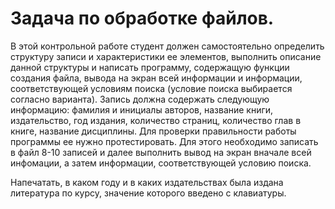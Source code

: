 # Задача по обработке файлов.
 В этой контрольной работе студент должен самостоятельно определить структуру записи и характеристики ее элементов, выполнить описание данной структуры и написать программу, содержащую функции создания файла, 
 вывода 
 на экран всей информации и информации, соответствующей условиям поиска (условие поиска выбирается согласно варианта).
 Запись должна содержать следующую информацию: фамилия и инициалы авторов, название книги, издательство, год издания, количество страниц, количество глав в книге, название дисциплины.
 Для проверки правильности работы программы ее нужно протестировать. Для этого необходимо записать в файл 8-10 записей и далее выполнить вывод на экран вначале всей инфомации, а затем информации, соответствующей 
 условию поиска.
 
 Напечатать, в каком году и в каких издательствах была
 издана литература по курсу, значение которого введено с клавиатуры.
